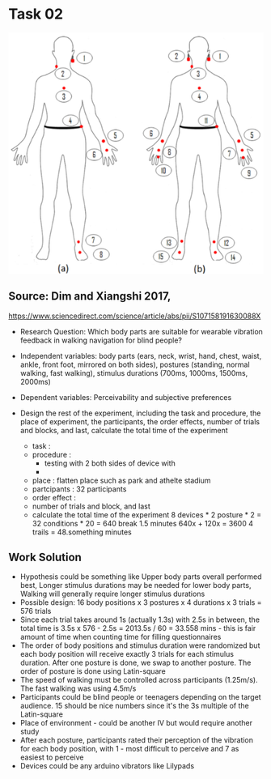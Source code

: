 # Task 02
<img src = "../images/workshop2.png" width=800>

## Source: Dim and Xiangshi 2017,
https://www.sciencedirect.com/science/article/abs/pii/S107158191630088X
- Research Question: Which body parts are suitable for wearable vibration feedback in walking navigation for blind people?

- Independent variables: body parts (ears, neck, wrist, hand, chest, waist, ankle, front foot, mirrored on both sides), postures (standing, normal walking, fast walking), stimulus durations (700ms, 1000ms, 1500ms, 2000ms)

- Dependent variables: Perceivability and subjective preferences

- Design the rest of the experiment, including the task and procedure, the place of experiment, the participants, the order effects, number of trials and blocks, and last, calculate the total time of the experiment
    - task : 
    - procedure :
        - testing with 2 both sides of device with 
        - 
    - place : flatten place such as park and athelte stadium
    - partcipants : 32 participants
    - order effect : 
    - number of trials and block, and last
    - calculate the total time of the experiment
    8 devices * 2 posture * 2 = 32 conditions * 20 = 640
    break 1.5 minutes
    640x + 120x = 3600
    4 trails = 48.something minutes

## Work Solution
- Hypothesis could be something like Upper body parts overall performed best, Longer stimulus durations may be needed for lower body parts, Walking will generally require longer stimulus durations
- Possible design: 16 body positions x 3 postures x 4 durations x 3 trials = 576 trials
- Since each trial takes around 1s (actually 1.3s) with 2.5s in between, the total time is 3.5s x 576 - 2.5s = 2013.5s / 60 = 33.558 mins - this is fair amount of time when counting time for filling questionnaires
- The order of body positions and stimulus duration were randomized but each body position will receive exactly 3 trials for each stimulus duration. After one posture is done, we swap to another posture. The order of posture is done using Latin-square
- The speed of walking must be controlled across participants (1.25m/s). The fast walking was using 4.5m/s
- Participants could be blind people or teenagers depending on the target audience. 15 should be nice numbers since it's the 3s multiple of the Latin-square
- Place of environment - could be another IV but would require another study
- After each posture, participants rated their perception of the vibration for each body position, with 1 - most difficult to perceive and 7 as easiest to perceive
- Devices could be any arduino vibrators like Lilypads



